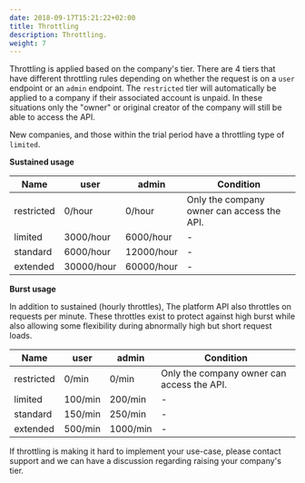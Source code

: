 ```yaml
---
date: 2018-09-17T15:21:22+02:00
title: Throttling
description: Throttling.
weight: 7
---
```


Throttling is applied based on the company's tier. There are 4 tiers that have different throttling rules depending on whether the request is on a `user` endpoint or an `admin` endpoint. The `restricted` tier will automatically be applied to a company if their associated account is unpaid. In these situations only the "owner" or original creator of the company will still be able to access the API.

New companies, and those within the trial period have a throttling type of `limited`. 

**Sustained usage**

Name| user | admin | Condition
---|---|---|---
restricted | 0/hour | 0/hour | Only the company owner can access the API.
limited | 3000/hour | 6000/hour | -
standard | 6000/hour | 12000/hour | -
extended | 30000/hour | 60000/hour | -

**Burst usage**

In addition to sustained (hourly throttles), The platform API also throttles on requests per minute. These throttles exist to protect against high burst while also allowing some flexibility during abnormally high but short request loads.

Name| user | admin | Condition
---|---|---|---
restricted | 0/min | 0/min | Only the company owner can access the API.
limited | 100/min | 200/min | -
standard | 150/min | 250/min | -
extended | 500/min | 1000/min | -

<aside class="notice">
	If throttling is making it hard to implement your use-case, please contact support and we can have a discussion regarding raising your company's tier.
</aside>
